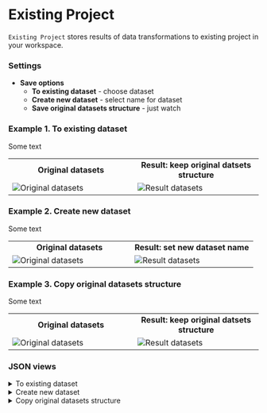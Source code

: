 # Existing Project

`Existing Project` stores results of data transformations to existing project in your workspace.

### Settings

- **Save options** 
  - **To existing dataset** - choose dataset
  - **Create new dataset** - select name for dataset
  - **Save original datasets structure** - just watch

### Example 1. To existing dataset

Some text

<table>
<tr>
<td style="text-align:center; width:50%"><strong>Original datasets</strong></td>
<td style="text-align:center; width:50%"><strong>Result: keep original datsets structure</strong></td>
</tr>
<tr>
<td> <img src="https://github.com/supervisely-ecosystem/ml-nodes/assets/79905215/63a72eec-6851-4e5d-9067-37a0b0e387b5" alt="Original datasets"/> </td>
<td> <img src="https://github.com/supervisely-ecosystem/ml-nodes/assets/79905215/5bc9dee2-3ae7-4f41-8945-927c039c611e" alt="Result datasets"/> </td>
</tr>
</table>

### Example 2. Create new dataset

Some text


<table>
<tr>
<td style="text-align:center; width:50%"><strong>Original datasets</strong></td>
<td style="text-align:center; width:50%"><strong>Result: set new dataset name</strong></td>
</tr>
<tr>
<td> <img src="https://github.com/supervisely-ecosystem/ml-nodes/assets/79905215/63a72eec-6851-4e5d-9067-37a0b0e387b5" alt="Original datasets"/> </td>
<td> <img src="https://github.com/supervisely-ecosystem/ml-nodes/assets/79905215/91af2e74-d5e9-4b4e-b3c4-3248f99ffb12" alt="Result datasets"/> </td>
</tr>
</table>

### Example 3. Copy original datasets structure

Some text

<table>
<tr>
<td style="text-align:center; width:50%"><strong>Original datasets</strong></td>
<td style="text-align:center; width:50%"><strong>Result: keep original datsets structure</strong></td>
</tr>
<tr>
<td> <img src="https://github.com/supervisely-ecosystem/ml-nodes/assets/79905215/63a72eec-6851-4e5d-9067-37a0b0e387b5" alt="Original datasets"/> </td>
<td> <img src="https://github.com/supervisely-ecosystem/ml-nodes/assets/79905215/5bc9dee2-3ae7-4f41-8945-927c039c611e" alt="Result datasets"/> </td>
</tr>
</table>

### JSON views

<details>
  <summary>To existing dataset</summary>
<pre>
{
  "action": "dataset",
  "src": ["$if_9__true"],
  "dst": "$dataset_10",
  "settings": {
    "rule": "save_original"
  }
}
</pre>
</details>

<details>
  <summary>Create new dataset</summary>
<pre>
{
  "action": "dataset",
  "src": ["$if_9__true"],
  "dst": "$dataset_10",
  "settings": {
    "name": "cats and dogs dataset"
  }
}
</pre>
</details>

<details>
  <summary>Copy original datasets structure</summary>
<pre>
{
  "action": "dataset",
  "src": ["$if_9__true"],
  "dst": "$dataset_10",
  "settings": {
    "name": "cats and dogs dataset"
  }
}
</pre>
</details>
